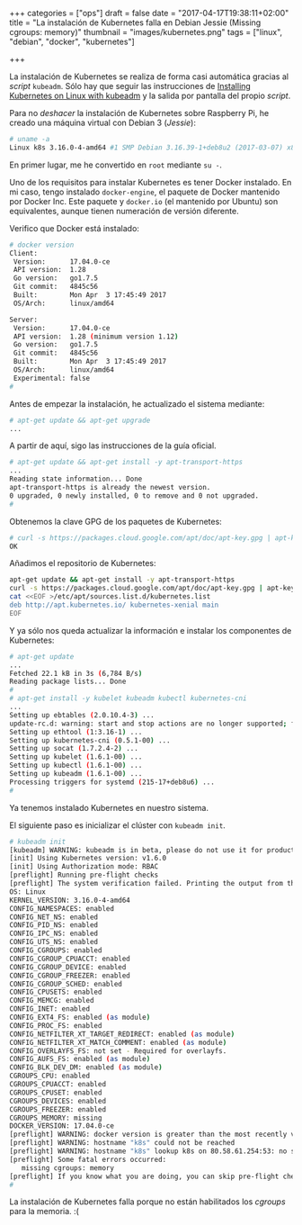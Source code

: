 +++
categories = ["ops"]
draft = false
date = "2017-04-17T19:38:11+02:00"
title = "La instalación de Kubernetes falla en Debian Jessie (Missing cgroups: memory)"
thumbnail = "images/kubernetes.png"
tags = ["linux", "debian", "docker", "kubernetes"]

+++

La instalación de Kubernetes se realiza de forma casi automática gracias al _script_ `kubeadm`. Sólo hay que seguir las instrucciones de [Installing Kubernetes on Linux with kubeadm](https://kubernetes.io/docs/getting-started-guides/kubeadm/) y la salida por pantalla del propio _script_.

<!--more-->

Para no _deshacer_ la instalación de Kubernetes sobre Raspberry Pi, he creado una máquina virtual con Debian 3 (_Jessie_):

```sh
# uname -a
Linux k8s 3.16.0-4-amd64 #1 SMP Debian 3.16.39-1+deb8u2 (2017-03-07) x86_64 GNU/Linux
```

En primer lugar, me he convertido en `root` mediante `su -`.

Uno de los requisitos para instalar Kubernetes es tener Docker instalado. En mi caso, tengo instalado `docker-engine`, el paquete de Docker mantenido por Docker Inc. Este paquete y `docker.io` (el mantenido por Ubuntu) son equivalentes, aunque tienen numeración de versión diferente.

Verifico que Docker está instalado:

```sh
# docker version
Client:
 Version:      17.04.0-ce
 API version:  1.28
 Go version:   go1.7.5
 Git commit:   4845c56
 Built:        Mon Apr  3 17:45:49 2017
 OS/Arch:      linux/amd64

Server:
 Version:      17.04.0-ce
 API version:  1.28 (minimum version 1.12)
 Go version:   go1.7.5
 Git commit:   4845c56
 Built:        Mon Apr  3 17:45:49 2017
 OS/Arch:      linux/amd64
 Experimental: false
#
```

Antes de empezar la instalación, he actualizado el sistema mediante:

```sh
# apt-get update && apt-get upgrade
...
```

A partir de aquí, sigo las instrucciones de la guía oficial.

```sh
# apt-get update && apt-get install -y apt-transport-https
...
Reading state information... Done
apt-transport-https is already the newest version.
0 upgraded, 0 newly installed, 0 to remove and 0 not upgraded.
#
```

Obtenemos la clave GPG de los paquetes de Kubernetes:

```sh
# curl -s https://packages.cloud.google.com/apt/doc/apt-key.gpg | apt-key add -
OK
```

Añadimos el repositorio de Kubernetes:

```sh
apt-get update && apt-get install -y apt-transport-https
curl -s https://packages.cloud.google.com/apt/doc/apt-key.gpg | apt-key add -
cat <<EOF >/etc/apt/sources.list.d/kubernetes.list
deb http://apt.kubernetes.io/ kubernetes-xenial main
EOF
```

Y ya sólo nos queda actualizar la información e instalar los componentes de Kubernetes:

```sh
# apt-get update
...
Fetched 22.1 kB in 3s (6,784 B/s)
Reading package lists... Done
#
# apt-get install -y kubelet kubeadm kubectl kubernetes-cni
...
Setting up ebtables (2.0.10.4-3) ...
update-rc.d: warning: start and stop actions are no longer supported; falling back to defaults
Setting up ethtool (1:3.16-1) ...
Setting up kubernetes-cni (0.5.1-00) ...
Setting up socat (1.7.2.4-2) ...
Setting up kubelet (1.6.1-00) ...
Setting up kubectl (1.6.1-00) ...
Setting up kubeadm (1.6.1-00) ...
Processing triggers for systemd (215-17+deb8u6) ...
#
```

Ya tenemos instalado Kubernetes en nuestro sistema.

El siguiente paso es inicializar el clúster con `kubeadm init`.

```sh
# kubeadm init
[kubeadm] WARNING: kubeadm is in beta, please do not use it for production clusters.
[init] Using Kubernetes version: v1.6.0
[init] Using Authorization mode: RBAC
[preflight] Running pre-flight checks
[preflight] The system verification failed. Printing the output from the verification:
OS: Linux
KERNEL_VERSION: 3.16.0-4-amd64
CONFIG_NAMESPACES: enabled
CONFIG_NET_NS: enabled
CONFIG_PID_NS: enabled
CONFIG_IPC_NS: enabled
CONFIG_UTS_NS: enabled
CONFIG_CGROUPS: enabled
CONFIG_CGROUP_CPUACCT: enabled
CONFIG_CGROUP_DEVICE: enabled
CONFIG_CGROUP_FREEZER: enabled
CONFIG_CGROUP_SCHED: enabled
CONFIG_CPUSETS: enabled
CONFIG_MEMCG: enabled
CONFIG_INET: enabled
CONFIG_EXT4_FS: enabled (as module)
CONFIG_PROC_FS: enabled
CONFIG_NETFILTER_XT_TARGET_REDIRECT: enabled (as module)
CONFIG_NETFILTER_XT_MATCH_COMMENT: enabled (as module)
CONFIG_OVERLAYFS_FS: not set - Required for overlayfs.
CONFIG_AUFS_FS: enabled (as module)
CONFIG_BLK_DEV_DM: enabled (as module)
CGROUPS_CPU: enabled
CGROUPS_CPUACCT: enabled
CGROUPS_CPUSET: enabled
CGROUPS_DEVICES: enabled
CGROUPS_FREEZER: enabled
CGROUPS_MEMORY: missing
DOCKER_VERSION: 17.04.0-ce
[preflight] WARNING: docker version is greater than the most recently validated version. Docker version: 17.04.0-ce. Max validated version: 1.12
[preflight] WARNING: hostname "k8s" could not be reached
[preflight] WARNING: hostname "k8s" lookup k8s on 80.58.61.254:53: no such host
[preflight] Some fatal errors occurred:
   missing cgroups: memory
[preflight] If you know what you are doing, you can skip pre-flight checks with `--skip-preflight-checks`
#
```

La instalación de Kubernetes falla porque no están habilitados los _cgroups_ para la memoria. :(
